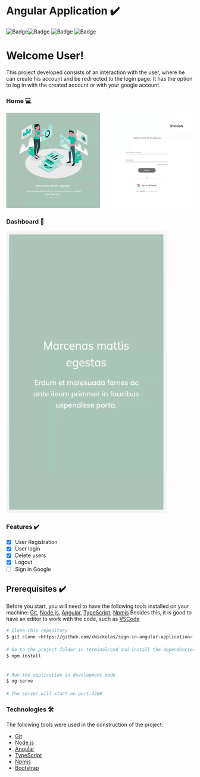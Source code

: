 # Angular Application :heavy_check_mark:
![Badge](https://img.shields.io/badge/npm-v6.14.11-lightgrey)![Badge](https://img.shields.io/badge/node.js-v14.15.5-lightgrey)
![Badge](https://img.shields.io/badge/angular-v11-lightgrey) ![Badge](https://img.shields.io/badge/typescript-v4.2-lightgrey)

# Welcome User!  

This project developed consists of an interaction with the user, where he can create his account and be redirected to the login page. It has the option to log in with the created account or with your google account.

### Home :computer:
![Alt Text](https://github.com/xNickolas/sign-in-angular-application/blob/master/src/assets/desktop.gif)

### Dashboard  :iphone:
![Alt Text](https://github.com/xNickolas/sign-in-angular-application/blob/master/src/assets/mobile.gif)

### Features :heavy_check_mark:

- [x] User Registration
- [x] User login
- [x] Delete users
- [x] Logout
- [ ] Sign in Google

## Prerequisites :heavy_check_mark:

Before you start, you will need to have the following tools installed on your machine:
[Git](https://git-scm.com), [Node.js](https://nodejs.org/en/), [Angular](https://angular.io/), [TypeScript](https://www.typescriptlang.org/), [Npmjs](https://www.npmjs.com/)
Besides this, it is good to have an editor to work with the code, such as [VSCode](https://code.visualstudio.com/)

```bash
# Clone this repository
$ git clone <https://github.com/xNickolas/sign-in-angular-application>

# Go to the project folder in terminal/cmd and install the dependencies
$ npm install 


# Run the application in development mode
$ ng serve

# The server will start on port:4200
```

### Technologies 🛠

The following tools were used in the construction of the project:

- [Git](https://git-scm.com)
- [Node.js](https://nodejs.org/en/)
- [Angular](https://angular.io/)
- [TypeScript](https://www.typescriptlang.org/)
- [Npmjs](https://www.npmjs.com/)
- [Bootstrap](https://getbootstrap.com/)
